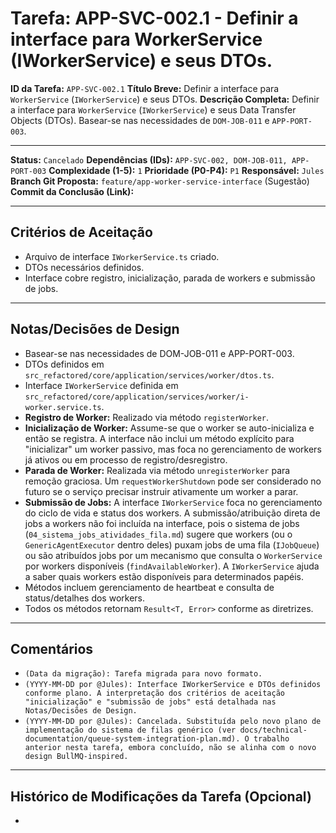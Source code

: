 # Tarefa: APP-SVC-002.1 - Definir a interface para WorkerService (IWorkerService) e seus DTOs.

**ID da Tarefa:** `APP-SVC-002.1`
**Título Breve:** Definir a interface para `WorkerService` (`IWorkerService`) e seus DTOs.
**Descrição Completa:**
Definir a interface para `WorkerService` (`IWorkerService`) e seus Data Transfer Objects (DTOs). Basear-se nas necessidades de `DOM-JOB-011` e `APP-PORT-003`.

---

**Status:** `Cancelado`
**Dependências (IDs):** `APP-SVC-002, DOM-JOB-011, APP-PORT-003`
**Complexidade (1-5):** `1`
**Prioridade (P0-P4):** `P1`
**Responsável:** `Jules`
**Branch Git Proposta:** `feature/app-worker-service-interface` (Sugestão)
**Commit da Conclusão (Link):**

---

## Critérios de Aceitação
- Arquivo de interface `IWorkerService.ts` criado.
- DTOs necessários definidos.
- Interface cobre registro, inicialização, parada de workers e submissão de jobs.

---

## Notas/Decisões de Design
- Basear-se nas necessidades de DOM-JOB-011 e APP-PORT-003.
- DTOs definidos em `src_refactored/core/application/services/worker/dtos.ts`.
- Interface `IWorkerService` definida em `src_refactored/core/application/services/worker/i-worker.service.ts`.
- **Registro de Worker:** Realizado via método `registerWorker`.
- **Inicialização de Worker:** Assume-se que o worker se auto-inicializa e então se registra. A interface não inclui um método explícito para "inicializar" um worker passivo, mas foca no gerenciamento de workers já ativos ou em processo de registro/desregistro.
- **Parada de Worker:** Realizada via método `unregisterWorker` para remoção graciosa. Um `requestWorkerShutdown` pode ser considerado no futuro se o serviço precisar instruir ativamente um worker a parar.
- **Submissão de Jobs:** A interface `IWorkerService` foca no gerenciamento do ciclo de vida e status dos workers. A submissão/atribuição direta de jobs a workers não foi incluída na interface, pois o sistema de jobs (`04_sistema_jobs_atividades_fila.md`) sugere que workers (ou o `GenericAgentExecutor` dentro deles) puxam jobs de uma fila (`IJobQueue`) ou são atribuídos jobs por um mecanismo que consulta o `WorkerService` por workers disponíveis (`findAvailableWorker`). A `IWorkerService` ajuda a saber quais workers estão disponíveis para determinados papéis.
- Métodos incluem gerenciamento de heartbeat e consulta de status/detalhes dos workers.
- Todos os métodos retornam `Result<T, Error>` conforme as diretrizes.

---

## Comentários
- `(Data da migração): Tarefa migrada para novo formato.`
- `(YYYY-MM-DD por @Jules): Interface IWorkerService e DTOs definidos conforme plano. A interpretação dos critérios de aceitação "inicialização" e "submissão de jobs" está detalhada nas Notas/Decisões de Design.`
- `(YYYY-MM-DD por @Jules): Cancelada. Substituída pelo novo plano de implementação do sistema de filas genérico (ver docs/technical-documentation/queue-system-integration-plan.md). O trabalho anterior nesta tarefa, embora concluído, não se alinha com o novo design BullMQ-inspired.`

---

## Histórico de Modificações da Tarefa (Opcional)
-
